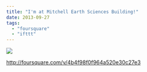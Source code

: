 ```yaml
---
title: "I'm at Mitchell Earth Sciences Building!"
date: 2013-09-27
tags: 
  - "foursquare"
  - "ifttt"
---
```


![](images/staticmap?center=37.42640695890645,-122.1727055311203&zoom=16&size=710x440&maptype=roadmap&sensor=false&markers=color:red%7C37.42640695890645,-122.1727055311203)  
  
http://foursquare.com/v/4b4f98f0f964a520e30c27e3
